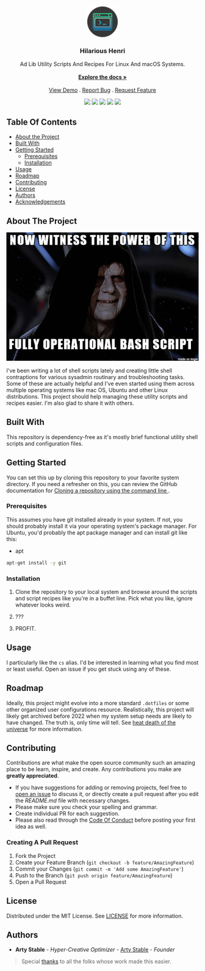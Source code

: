 <br/>
<p align="center">
  <a href="https://github.com/artystable/hilarious-henri">
    <img src="https://raw.githubusercontent.com/artystable/hilarious-henri/bootstrapping/assets/hh-logo.png" alt="Logo" width="80" height="80">
  </a>

  <h3 align="center">Hilarious Henri</h3>

  <p align="center">
    Ad Lib Utility Scripts And Recipes For Linux And macOS Systems.
    <br/>
    <br/>
    <a href="https://github.com/artystable/hilarious-henri"><strong>Explore the docs »</strong></a>
    <br/>
    <br/>
    <a href="https://github.com/artystable/hilarious-henri">View Demo</a>
    .
    <a href="https://github.com/artystable/hilarious-henri/issues">Report Bug</a>
    .
    <a href="https://github.com/artystable/hilarious-henri/issues">Request Feature</a>
  </p>
  <p align="center">
    <img src="https://img.shields.io/github/contributors/artystable/hilarious-henri?color=dark-green"/>
    <img src="https://img.shields.io/github/forks/artystable/hilarious-henri?style=social"/>
    <img src="https://img.shields.io/github/license/artystable/hilarious-henri"/>
    <img src="https://img.shields.io/github/stars/artystable/hilarious-henri?style=social"/>
    <img src="https://img.shields.io/github/issues/artystable/hilarious-henri"/>
  </p>
</p>

## Table Of Contents

* [About the Project](#about-the-project)
* [Built With](#built-with)
* [Getting Started](#getting-started)
  * [Prerequisites](#prerequisites)
  * [Installation](#installation)
* [Usage](#usage)
* [Roadmap](#roadmap)
* [Contributing](#contributing)
* [License](#license)
* [Authors](#authors)
* [Acknowledgements](#acknowledgements)

## About The Project

![Screen Shot](https://raw.githubusercontent.com/artystable/hilarious-henri/bootstrapping/assets/showcase-meme.png)

I've been writing a lot of shell scripts lately and creating little shell contraptions for various sysadmin routinary and troubleshooting tasks. Some of these are actually helpful and I've even started using them across multiple operating systems like mac OS, Ubuntu and other Linux distributions. This project should help managing these utility scripts and recipes easier. I'm also glad to share it with others.

## Built With

This repository is dependency-free as it's mostly brief functional utility shell scripts and configuration files.

## Getting Started

You can set this up by cloning this repository to your favorite system directory. If you need a refresher on this, you can review the GitHub documentation for [Cloning a repository using the command line
](https://docs.github.com/en/github/creating-cloning-and-archiving-repositories/cloning-a-repository#cloning-a-repository-using-the-command-line).

### Prerequisites

This assumes you have git installed already in your system. If not, you should probably install it via your operating system's package manager. For Ubuntu, you'd probably the apt package manager and can install git like this:

* apt

```sh
apt-get install -y git
```

### Installation

1. Clone the repository to your local system and browse around the scripts and script recipes like you're in a buffet line. Pick what you like, ignore whatever looks weird.

2. ???

4. PROFIT.

## Usage

I particularly like the `cs` alias. I'd be interested in learning what you find most or least useful. Open an issue if you get stuck using any of these.

## Roadmap

Ideally, this project might evolve into a more standard `.dotfiles` or some other organized user configurations resource. Realistically, this project will likely get archived before 2022 when my system setup needs are likely to have changed. The truth is, only time will tell. See [heat death of the universe](https://en.wikipedia.org/wiki/Heat_death_of_the_universe) for more information.

## Contributing

Contributions are what make the open source community such an amazing place to be learn, inspire, and create. Any contributions you make are **greatly appreciated**.
* If you have suggestions for adding or removing projects, feel free to [open an issue](https://github.com/artystable/hilarious-henri/issues/new) to discuss it, or directly create a pull request after you edit the *README.md* file with necessary changes.
* Please make sure you check your spelling and grammar.
* Create individual PR for each suggestion.
* Please also read through the [Code Of Conduct](https://github.com/artystable/hilarious-henri/blob/main/CODE_OF_CONDUCT.md) before posting your first idea as well.

### Creating A Pull Request

1. Fork the Project
2. Create your Feature Branch (`git checkout -b feature/AmazingFeature`)
3. Commit your Changes (`git commit -m 'Add some AmazingFeature'`)
4. Push to the Branch (`git push origin feature/AmazingFeature`)
5. Open a Pull Request

## License

Distributed under the MIT License. See [LICENSE](https://github.com/artystable/hilarious-henri/blob/main/LICENSE.md) for more information.

## Authors

* **Arty Stable** - *Hyper-Creative Optimizer* - [Arty Stable](https://artystable.github.io) - *Founder*

> Special [thanks](https://github.com/artystable/hilarious-henri/blob/main/THANKS.md) to all the folks whose work made this easier.
